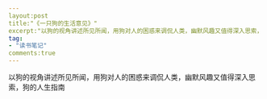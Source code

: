 ```yaml
---
layout:post
title:"《一只狗的生活意见》"
excerpt:"以狗的视角讲述所见所闻，用狗对人的困惑来调侃人类，幽默风趣又值得深入思索，狗的人生指南"
tag:
- "读书笔记"
comments:true
---
```

以狗的视角讲述所见所闻，用狗对人的困惑来调侃人类，幽默风趣又值得深入思索，狗的人生指南
